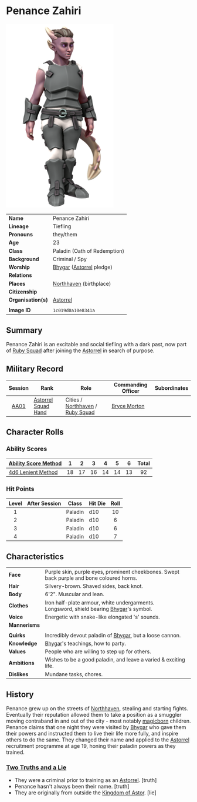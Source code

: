 # Penance Zahiri


<img src="https://raw.githubusercontent.com/jesskelsall/astarus-images/main/characters/portraits/1c019d0a10e8341a.png" height="500" />

|||
| --- | --- |
| **Name** | Penance Zahiri | character.4
| **Lineage** | Tiefling |
| **Pronouns** | they/them |
| **Age** | 23 |
| **Class** | Paladin (Oath of Redemption) |
| **Background** | Criminal / Spy |
| **Worship** | [Bhygar](../gods/deities/bhygar.md) ([Astorrel](../organisations/government/astorrel/astorrel.md) pledge) |
| **Relations** | |
| **Places** | [Northhaven](../places/cities/northhaven.md) (birthplace) |
| **Citizenship** | |
| **Organisation(s)** | [Astorrel](../organisations/government/astorrel/astorrel.md) |
|||
| **Image ID** | `1c019d0a10e8341a` |

## Summary

Penance Zahiri is an excitable and social tiefling with a dark past, now part of [Ruby Squad](../organisations/government/astorrel/squads/ruby-squad.md) after joining the [Astorrel](../organisations/government/astorrel/astorrel.md) in search of purpose.

## Military Record

| Session | Rank | Role | Commanding Officer | Subordinates |
|:---:| --- | --- | --- | --- |
| [AA01](../sessions/AA01.md) | [Astorrel Squad Hand](../organisations/government/astorrel/ranks/astorrel-squad-hand.md) | Cities / [Northhaven](../places/cities/northhaven.md) / [Ruby Squad](../organisations/government/astorrel/squads/ruby-squad.md) | [Bryce Morton](bryce-morton.md) ||

## Character Rolls

### Ability Scores

| [Ability Score Method](../mechanics/ability-score-method/ability-score-method.md) | 1 | 2 | 3 | 4 | 5 | 6 | Total |
| --- |:---:|:---:|:---:|:---:|:---:|:---:|:---:|
| [4d6 Lenient Method](../mechanics/ability-score-method/4d6-lenient-method.md) | 18 | 17 | 16 | 14 | 14 | 13 | 92 |

### Hit Points

| Level | After Session | Class | Hit Die | Roll |
|:---:|:---:| --- | --- |:---:|
| 1 || Paladin | d10 | 10 |
| 2 || Paladin | d10 | 6 |
| 3 || Paladin | d10 | 6 |
| 4 || Paladin | d10 | 7 |

## Characteristics

| | |
| --- | --- |
| **Face** | Purple skin, purple eyes, prominent cheekbones. Swept back purple and bone coloured horns. | characteristics.2
| **Hair** | Silvery-brown. Shaved sides, back knot. |
| **Body** | 6'2". Muscular and lean. |
| **Clothes** | Iron half-plate armour, white undergarments.<br>Longsword, shield bearing [Bhygar](../gods/deities/bhygar.md)'s symbol. |
| **Voice** | Energetic with snake-like elongated 's' sounds. |
| **Mannerisms** | |
| | |
| **Quirks** | Incredibly devout paladin of [Bhygar](../gods/deities/bhygar.md), but a loose cannon. |
| **Knowledge** | [Bhygar](../gods/deities/bhygar.md)'s teachings, how to party. |
| **Values** | People who are willing to step up for others. |
| **Ambitions** | Wishes to be a good paladin, and leave a varied & exciting life. |
| **Dislikes** | Mundane tasks, chores. |

## History

Penance grew up on the streets of [Northhaven](../places/cities/northhaven.md), stealing and starting fights. Eventually their reputation allowed them to take a position as a smuggler moving contraband in and out of the city - most notably [magicborn](../civilisations/kingdom-of-astor/magicborn.md) children. Penance claims that one night they were visited by [Bhygar](../gods/deities/bhygar.md) who gave them their powers and instructed them to live their life more fully, and inspire others to do the same. They changed their name and applied to the [Astorrel](../organisations/government/astorrel/astorrel.md) recruitment programme at age 19, honing their paladin powers as they trained.

### [Two Truths and a Lie](../mechanics/roleplay/two-truths-and-a-lie.md)

- They were a criminal prior to training as an [Astorrel](../organisations/government/astorrel/astorrel.md). [truth]
- Penance hasn't always been their name. [truth]
- They are originally from outside the [Kingdom of Astor](../civilisations/kingdom-of-astor/kingdom-of-astor.md). [lie]
